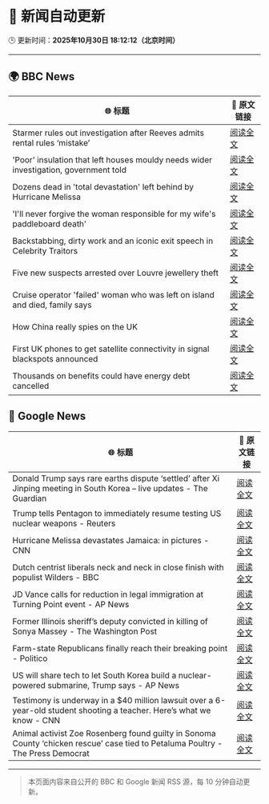 # 🧠 新闻自动更新

🕒 更新时间：**2025年10月30日 18:12:12（北京时间）**

---

## 🌍 BBC News

| 🌐 标题 | 🔗 原文链接 |
|--------|-------------|
| Starmer rules out investigation after Reeves admits rental rules ‘mistake’ | [阅读全文](https://www.bbc.com/news/articles/cd04d0yxnrvo?at_medium=RSS&at_campaign=rss) |
| 'Poor' insulation that left houses mouldy needs wider investigation, government told | [阅读全文](https://www.bbc.com/news/articles/ce8g3018krro?at_medium=RSS&at_campaign=rss) |
| Dozens dead in 'total devastation' left behind by Hurricane Melissa | [阅读全文](https://www.bbc.com/news/articles/cy0kvrnyy4wo?at_medium=RSS&at_campaign=rss) |
| 'I'll never forgive the woman responsible for my wife's paddleboard death' | [阅读全文](https://www.bbc.com/news/articles/c9wv8gpneywo?at_medium=RSS&at_campaign=rss) |
| Backstabbing, dirty work and an iconic exit speech in Celebrity Traitors | [阅读全文](https://www.bbc.com/news/articles/c98n7k67y95o?at_medium=RSS&at_campaign=rss) |
| Five new suspects arrested over Louvre jewellery theft | [阅读全文](https://www.bbc.com/news/articles/cz91jnyelq2o?at_medium=RSS&at_campaign=rss) |
| Cruise operator 'failed' woman who was left on island and died, family says | [阅读全文](https://www.bbc.com/news/articles/cwyndvj3640o?at_medium=RSS&at_campaign=rss) |
| How China really spies on the UK | [阅读全文](https://www.bbc.com/news/articles/cgr4xpyrkdqo?at_medium=RSS&at_campaign=rss) |
| First UK phones to get satellite connectivity in signal blackspots announced | [阅读全文](https://www.bbc.com/news/articles/c993m88jer9o?at_medium=RSS&at_campaign=rss) |
| Thousands on benefits could have energy debt cancelled | [阅读全文](https://www.bbc.com/news/articles/c4gpzynky88o?at_medium=RSS&at_campaign=rss) |

## 📰 Google News

| 🌐 标题 | 🔗 原文链接 |
|--------|-------------|
| Donald Trump says rare earths dispute ‘settled’ after Xi Jinping meeting in South Korea – live updates - The Guardian | [阅读全文](https://news.google.com/rss/articles/CBMimwFBVV95cUxPZ3FwWFhaalNIMm5YcUcwT19rNTVhdWRkM3hEUXc0QzVtRnIwZDV5cWdycThjX3dTWjNXM3RaS2xVN1JkOFpoQmdVZXlvMGxyMDROV29NXzFKVXRfNEtLeVRFeHJSZVF0c3l0Y1NjSEdvS0tIeHlqZTU1V3RMdXRCUWk2b2VGQkVXTkQ0dEk1RnI1N1hGZUk2QTYzUQ?oc=5) |
| Trump tells Pentagon to immediately resume testing US nuclear weapons - Reuters | [阅读全文](https://news.google.com/rss/articles/CBMisgFBVV95cUxPdGpEUFNoN1BxQ0VhUEJHMm4wbHNHZURIbUI4OWdHb2xYTXZ3SDlrXzhLSWNxb2hSX2N0enFmcER6UXdLOG8xWU5PQ3h5MnR4XzZjWmladGhZYkpvendyMTRTVEc5VlVEVWVCOEdWRXdoZVN2dnFfTEtuWkpwcUJSR1BaTHFnX0xDZXNqdTBjS3JHZ0d1dXJZRjJOcFQ4RE5sU1B1bjM4UzdabUhwbE1lLXd3?oc=5) |
| Hurricane Melissa devastates Jamaica: in pictures - CNN | [阅读全文](https://news.google.com/rss/articles/CBMiqwFBVV95cUxOaUVhZzZ4WWNscU50NEF5TVROOEZZUWQteEhWRHBQdk9HR3BrOEpyYlItUi1zaUpDY28xYWhfVGhRVEo1MnRSanl0UjJERkdDYkU3M2tNT0ZZekRTRF9XQU84ak1Ya090ZEctM0RhUjhJS193VzdWWFVyU05WTlVJNjZtWTVXdkRBUTUtSWhDRDdLQUluTkhoemNFZWhXX3RBZ0xONHoyY25ZX3M?oc=5) |
| Dutch centrist liberals neck and neck in close finish with populist Wilders - BBC | [阅读全文](https://news.google.com/rss/articles/CBMiWkFVX3lxTE5nWUFZaTJhYmxRalJpWTJ0eWdBVE83OUU0TUplMlFwRTg3LWphcnlwVGdBTW5NaVFrR3Z4SmtCbHpYRDlvMU1iaFFvakFWLXpCMWhHWlFjdFZ3QdIBX0FVX3lxTFA1ajQ2ajk5MEVTeW9Ld1drQ3ZpSVJRbkppdmhXNnpHY0lWX0VHM1VoeDZvbTQwSG50czhnc1lYQ0ZPWUl3Q1piQ2FKYXVMMHBNeG5jOFh5UnR4Y2VoRmRv?oc=5) |
| JD Vance calls for reduction in legal immigration at Turning Point event - AP News | [阅读全文](https://news.google.com/rss/articles/CBMipwFBVV95cUxPOUVlNlMwLTVFNlpRYkR4YWhIQVdVbjRXdDBGUWVjUHQ1NnY1N2JVazRwejZ2SE1rRnJXdTdTai1IMEF5aDRyTzZyMkNwZmszdXpvTlhXZ0FZSE1tV2VOT2pxNlc2U1pKelFzX0k5VTFHeFZIRFc0bzJMRkpXTENfR19FbGtOWk9SdjJ6c3VRbVRLOW9CcFBtRVYzdUxFT1JlbW9ZSzVJUQ?oc=5) |
| Former Illinois sheriff’s deputy convicted in killing of Sonya Massey - The Washington Post | [阅读全文](https://news.google.com/rss/articles/CBMihAFBVV95cUxPWHVnSnZrZVBrbTFVX0lwdlNDZVRrd21IQzRFZWRkSTE2c1ZyankwelA4bjBFY3A0b0tnR09KY3diN1M4U3pZVEhoVXVMRy1xdHBaakR5T0VuNy0tSE5vdjBkUml6Q0N2bGFUX1c0V1Qtb0laczdaN3FXOVJ6V3dQbVM0NVo?oc=5) |
| Farm-state Republicans finally reach their breaking point - Politico | [阅读全文](https://news.google.com/rss/articles/CBMilgFBVV95cUxNNENPZ00zOUphZ2pBNlE1dmNxU3oyblBBNXJVV0kweWtZR3IwM18yR3ZhWmtkd3J1WEtiMlU3dVl3b1BxQ1ZUbjU2NU15cXNQVVpMSDlnOVB0LTE0WUZKZmFNMGJEN2hiMDl6Ylp1ZnpEYlY2RHlaY2NuTW1sYTFHMWUzUmVzRHRVSWlNQndyTlZfYXRmeWc?oc=5) |
| US will share tech to let South Korea build a nuclear-powered submarine, Trump says - AP News | [阅读全文](https://news.google.com/rss/articles/CBMipgFBVV95cUxQRDRlVktaWnJQamk5NE9zTFVlZVBJQVFYRXNrcDlNUDhZUm5jYUQzQWM1Vm02QlNYYS1wRnRndkl2QlhIUTRXT19RTkFoWkl1RUNHd1hMcVdRVE4zWUEwTGxnM3lkY0U0ZGRYdUJyOW5uMl9YT25pRXlYbkttWVcxYjVjVk9UdmlLR1hYODVncDM2c0xiWnlCemZjT2hMbGIwVldUMzJB?oc=5) |
| Testimony is underway in a $40 million lawsuit over a 6-year-old student shooting a teacher. Here’s what we know - CNN | [阅读全文](https://news.google.com/rss/articles/CBMifkFVX3lxTE9uNTNySEJ5Zmg1d0p6ZG01cFVaMDhCWVVsMzkwaEVtWEplX05XNGFURHJkNUloZXN2YU0wazh2bXN1Vjh5VDliTVljaVluMlIxVDhheEpuYlB1Wkk1N1Z2WXlBTVZ3cXB4aW9GYUVFNXl5TEdHakZ4RFN5RmRrdw?oc=5) |
| Animal activist Zoe Rosenberg found guilty in Sonoma County ‘chicken rescue’ case tied to Petaluma Poultry - The Press Democrat | [阅读全文](https://news.google.com/rss/articles/CBMi3wFBVV95cUxOYzRBd2ZPYWRFOUs3ckwtTDVLLUY4RWQ1VWl4R2Izd3BLQjlJTzhMS2pqUEN1TW9SZ1Bod3dQMng4aTRXaklQem5BUl9ndFhuVXA5ZjJneWM3LVcxeHU0SkI2dVZ3OEVZem5ReDVXdUQzS3ozMTdUbV9fMElEam1PM2NzMDI5VVRXNjZVSU5pZElvMzVNb19NYU5kZHcyMVV5TWpXOHZERGNUR2NmOGxzWTV1U2x1MDljdlJDd2x5S0dyZ0pSYnJKZVhhVmZhM3FTMW5GcUpudjlWWWI1SDk0?oc=5) |

---
> 本页面内容来自公开的 BBC 和 Google 新闻 RSS 源，每 10 分钟自动更新。